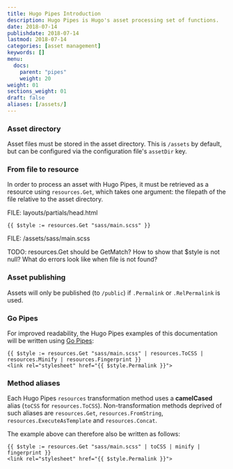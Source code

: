 ```yaml
---
title: Hugo Pipes Introduction
description: Hugo Pipes is Hugo's asset processing set of functions.
date: 2018-07-14
publishdate: 2018-07-14
lastmod: 2018-07-14
categories: [asset management]
keywords: []
menu:
  docs:
    parent: "pipes"
    weight: 20
weight: 01
sections_weight: 01
draft: false
aliases: [/assets/]
--- 
```


### Asset directory

Asset files must be stored in the asset directory. This is `/assets` by default, but can be configured via the configuration file's `assetDir` key.

### From file to resource

In order to process an asset with Hugo Pipes, it must be retrieved as a resource using `resources.Get`, which takes one argument: the filepath of the file relative to the asset directory.

FILE: layouts/partials/head.html
```go-html-template
{{ $style := resources.Get "sass/main.scss" }}
```

FILE: /assets/sass/main.scss

TODO: resources.Get should be GetMatch? How to show that $style is not null? What do errors look like when file is not found?


### Asset publishing

Assets will only be published (to `/public`) if `.Permalink` or `.RelPermalink` is used.

### Go Pipes

For improved readability, the Hugo Pipes examples of this documentation will be written using [Go Pipes](/templates/introduction/#pipes):
```go-html-template
{{ $style := resources.Get "sass/main.scss" | resources.ToCSS | resources.Minify | resources.Fingerprint }}
<link rel="stylesheet" href="{{ $style.Permalink }}">
```

### Method aliases

Each Hugo Pipes `resources` transformation method uses a __camelCased__ alias (`toCSS` for `resources.ToCSS`).
Non-transformation methods deprived of such aliases are `resources.Get`, `resources.FromString`, `resources.ExecuteAsTemplate` and `resources.Concat`.

The example above can therefore also be written as follows:
```go-html-template
{{ $style := resources.Get "sass/main.scss" | toCSS | minify | fingerprint }}
<link rel="stylesheet" href="{{ $style.Permalink }}">
```
